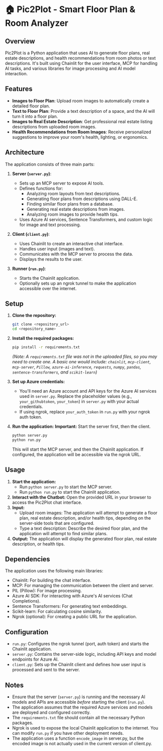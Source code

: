 # 🏠 Pic2Plot - Smart Floor Plan & Room Analyzer

## Overview

Pic2Plot is a Python application that uses AI to generate floor plans, real estate descriptions, and health recommendations from room photos or text descriptions. It's built using Chainlit for the user interface, MCP for handling AI tasks, and various libraries for image processing and AI model interaction.

## Features

-   **Images to Floor Plan**: Upload room images to automatically create a detailed floor plan.
-   **Text to Floor Plan**: Provide a text description of a space, and the AI will turn it into a floor plan.
-   **Images to Real Estate Description**: Get professional real estate listing descriptions from uploaded room images.
-   **Health Recommendations from Room Images**: Receive personalized suggestions to improve your room's health, lighting, or ergonomics.

## Architecture

The application consists of three main parts:

1.  **Server (`server.py`)**:
    * Sets up an MCP server to expose AI tools.
    * Defines functions for:
        * Analyzing room layouts from text descriptions.
        * Generating floor plans from descriptions using DALL-E.
        * Finding similar floor plans from a database.
        * Generating real estate descriptions from images.
        * Analyzing room images to provide health tips.
    * Uses Azure AI services, Sentence Transformers, and custom logic for image and text processing.

2.  **Client (`client.py`)**:
    * Uses Chainlit to create an interactive chat interface.
    * Handles user input (images and text).
    * Communicates with the MCP server to process the data.
    * Displays the results to the user.

3.  **Runner (`run.py`)**:
    * Starts the Chainlit application.
    * Optionally sets up an ngrok tunnel to make the application accessible over the internet.

## Setup

1.  **Clone the repository:**
    ```bash
    git clone <repository_url>
    cd <repository_name>
    ```

2.  **Install the required packages:**
    ```bash
    pip install -r requirements.txt
    ```
    *(Note:  A `requirements.txt` file was not in the uploaded files, so you may need to create one.  A basic one would include: `chainlit`, `mcp-client`, `mcp-server`, `Pillow`, `azure-ai-inference`, `requests`, `numpy`, `pandas`, `sentence-transformers`, and `scikit-learn`)*

3.  **Set up Azure credentials:**
    * You'll need an Azure account and API keys for the Azure AI services used in `server.py`.  Replace the placeholder values (e.g., `your_githubtoken`, `your_token`) in `server.py` with your actual credentials.
    * If using ngrok, replace `your_auth_token` in `run.py` with your ngrok auth token.

4.  **Run the application:**
    **Important:** Start the server first, then the client.
    ```bash
    python server.py
    python run.py
    ```
    This will start the MCP server, and then the Chainlit application.  If configured, the application will be accessible via the ngrok URL.

## Usage

1.  **Start the application:**
    * Run `python server.py` to start the MCP server.
    * Run `python run.py` to start the Chainlit application.
2.  **Interact with the Chatbot:** Open the provided URL in your browser to access the Pic2Plot chat interface.
3.  **Input:**
    * Upload room images:  The application will attempt to generate a floor plan, real estate description, and/or health tips, depending on the server-side tools that are configured.
    * Type a text description:  Describe the desired floor plan, and the application will attempt to find similar plans.
4.  **Output:** The application will display the generated floor plan, real estate description, or health tips.

## Dependencies

The application uses the following main libraries:

* Chainlit: For building the chat interface.
* MCP: For managing the communication between the client and server.
* PIL (Pillow): For image processing.
* Azure AI SDK: For interacting with Azure's AI services (Chat Completions).
* Sentence Transformers: For generating text embeddings.
* Scikit-learn: For calculating cosine similarity.
* Ngrok (optional): For creating a public URL for the application.

## Configuration

* `run.py`:  Configures the ngrok tunnel (port, auth token) and starts the Chainlit application.
* `server.py`:  Contains the server-side logic, including API keys and model endpoints for Azure AI.
* `client.py`:  Sets up the Chainlit client and defines how user input is processed and sent to the server.

## Notes

* Ensure that the server (`server.py`) is running and the necessary AI models and APIs are accessible *before* starting the client (`run.py`).
* The application assumes that the required Azure services and models are deployed and configured correctly.
* The `requirements.txt` file should contain all the necessary Python packages.
* Ngrok is used to expose the local Chainlit application to the internet.  You can modify `run.py` if you have other deployment needs.
* The application uses a function `encode_image` in server.py, but the encoded image is not actually used in the current version of client.py.
